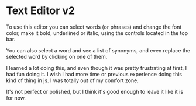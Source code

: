 # Text Editor v2

To use this editor you can select words (or phrases) and change the font color, make it bold, underlined or italic, using the controls located in the top bar.

You can also select a word and see a list of synonyms, and even replace the selected word by clicking on one of them.

I learned a lot doing this, and even though it was pretty frustrating at first, I had fun doing it. I wish I had more time or previous experience doing this kind of thing in js. I was totally out of my comfort zone.

It's not perfect or polished, but I think it's good enough to leave it like it is for now.
